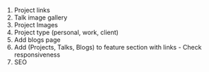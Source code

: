 1. Project links
2. Talk image gallery
3. Project Images
4. Project type (personal, work, client)
5. Add blogs page
6. Add (Projects, Talks, Blogs) to feature section with links - Check responsiveness
7. SEO
